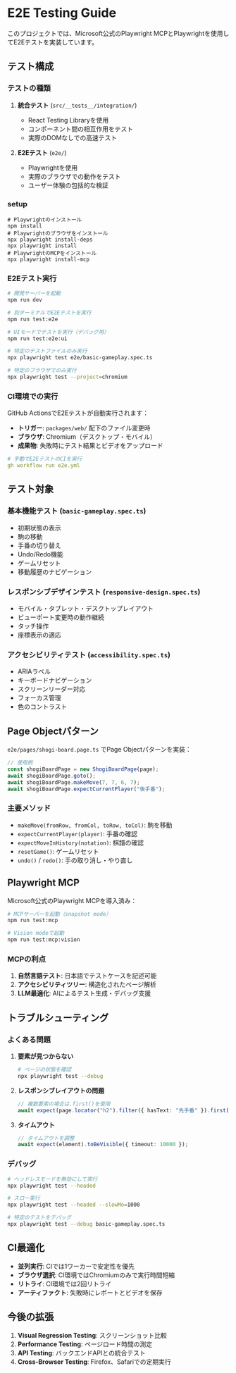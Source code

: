 # E2E Testing Guide

このプロジェクトでは、Microsoft公式のPlaywright MCPとPlaywrightを使用してE2Eテストを実装しています。

## テスト構成

### テストの種類

1. **統合テスト** (`src/__tests__/integration/`)
   - React Testing Libraryを使用
   - コンポーネント間の相互作用をテスト
   - 実際のDOMなしでの高速テスト

2. **E2Eテスト** (`e2e/`)
   - Playwrightを使用
   - 実際のブラウザでの動作をテスト
   - ユーザー体験の包括的な検証

### setup

```
# Playwrightのインストール
npm install
# Playwrightのブラウザをインストール
npx playwright install-deps
npx playwright install
# PlaywrightのMCPをインストール
npx playwright install-mcp
```


### E2Eテスト実行

```bash
# 開発サーバーを起動
npm run dev

# 別ターミナルでE2Eテストを実行
npm run test:e2e

# UIモードでテストを実行（デバッグ用）
npm run test:e2e:ui

# 特定のテストファイルのみ実行
npx playwright test e2e/basic-gameplay.spec.ts

# 特定のブラウザでのみ実行
npx playwright test --project=chromium
```

### CI環境での実行

GitHub ActionsでE2Eテストが自動実行されます：

- **トリガー**: `packages/web/` 配下のファイル変更時
- **ブラウザ**: Chromium（デスクトップ・モバイル）
- **成果物**: 失敗時にテスト結果とビデオをアップロード

```yaml
# 手動でE2EテストのCIを実行
gh workflow run e2e.yml
```

## テスト対象

### 基本機能テスト (`basic-gameplay.spec.ts`)
- 初期状態の表示
- 駒の移動
- 手番の切り替え
- Undo/Redo機能
- ゲームリセット
- 移動履歴のナビゲーション

### レスポンシブデザインテスト (`responsive-design.spec.ts`)
- モバイル・タブレット・デスクトップレイアウト
- ビューポート変更時の動作継続
- タッチ操作
- 座標表示の適応

### アクセシビリティテスト (`accessibility.spec.ts`)
- ARIAラベル
- キーボードナビゲーション
- スクリーンリーダー対応
- フォーカス管理
- 色のコントラスト

## Page Objectパターン

`e2e/pages/shogi-board.page.ts` でPage Objectパターンを実装：

```typescript
// 使用例
const shogiBoardPage = new ShogiBoardPage(page);
await shogiBoardPage.goto();
await shogiBoardPage.makeMove(7, 7, 6, 7);
await shogiBoardPage.expectCurrentPlayer("後手番");
```

### 主要メソッド

- `makeMove(fromRow, fromCol, toRow, toCol)`: 駒を移動
- `expectCurrentPlayer(player)`: 手番の確認
- `expectMoveInHistory(notation)`: 棋譜の確認
- `resetGame()`: ゲームリセット
- `undo()` / `redo()`: 手の取り消し・やり直し

## Playwright MCP

Microsoft公式のPlaywright MCPを導入済み：

```bash
# MCPサーバーを起動（snapshot mode）
npm run test:mcp

# Vision modeで起動
npm run test:mcp:vision
```

### MCPの利点

1. **自然言語テスト**: 日本語でテストケースを記述可能
2. **アクセシビリティツリー**: 構造化されたページ解析
3. **LLM最適化**: AIによるテスト生成・デバッグ支援

## トラブルシューティング

### よくある問題

1. **要素が見つからない**
   ```bash
   # ページの状態を確認
   npx playwright test --debug
   ```

2. **レスポンシブレイアウトの問題**
   ```typescript
   // 複数要素の場合は.first()を使用
   await expect(page.locator("h2").filter({ hasText: "先手番" }).first()).toBeVisible();
   ```

3. **タイムアウト**
   ```typescript
   // タイムアウトを調整
   await expect(element).toBeVisible({ timeout: 10000 });
   ```

### デバッグ

```bash
# ヘッドレスモードを無効にして実行
npx playwright test --headed

# スロー実行
npx playwright test --headed --slowMo=1000

# 特定のテストをデバッグ
npx playwright test --debug basic-gameplay.spec.ts
```

## CI最適化

- **並列実行**: CIでは1ワーカーで安定性を優先
- **ブラウザ選択**: CI環境ではChromiumのみで実行時間短縮
- **リトライ**: CI環境では2回リトライ
- **アーティファクト**: 失敗時にレポートとビデオを保存

## 今後の拡張

1. **Visual Regression Testing**: スクリーンショット比較
2. **Performance Testing**: ページロード時間の測定
3. **API Testing**: バックエンドAPIとの統合テスト
4. **Cross-Browser Testing**: Firefox、Safariでの定期実行
